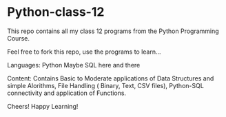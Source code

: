 # Python-class-12
This repo contains all my class 12 programs from the Python Programming Course.

Feel free to fork this repo, use the programs to learn...

Languages:
Python
Maybe SQL here and there

Content:
Contains Basic to Moderate applications of Data Structures and simple Alorithms, File Handling ( Binary, Text, CSV files), Python-SQL connectivity and application of Functions.

Cheers!
Happy Learning!
